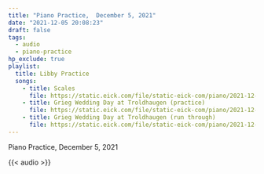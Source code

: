 ```yaml
---
title: "Piano Practice,  December 5, 2021"
date: "2021-12-05 20:08:23"
draft: false
tags:
  - audio
  - piano-practice
hp_exclude: true
playlist:
  title: Libby Practice
  songs:
    - title: Scales
      file: https://static.eick.com/file/static-eick-com/piano/2021-12-05-001.mp3
    - title: Grieg Wedding Day at Troldhaugen (practice)
      file: https://static.eick.com/file/static-eick-com/piano/2021-12-05-002.mp3
    - title: Grieg Wedding Day at Troldhaugen (run through)
      file: https://static.eick.com/file/static-eick-com/piano/2021-12-05-003.mp3
---
```


Piano Practice, December 5, 2021

<!--more-->

{{< audio >}}
